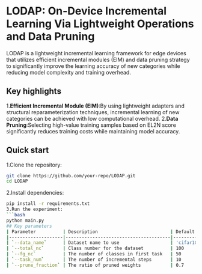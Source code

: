# LODAP: On-Device Incremental Learning Via Lightweight Operations and Data Pruning
LODAP is a lightweight incremental learning framework for edge devices that utilizes efficient incremental modules (EIM) and data pruning strategy to significantly improve the learning accuracy of new categories while reducing model complexity and training overhead.
## Key highlights
1.**​Efficient Incremental Module (EIM)​**​:By using lightweight adapters and structural reparameterization techniques, incremental learning of new categories can be achieved with low computational overhead.
2.​**​Data Pruning​**:Selecting high-value training samples based on EL2N score significantly reduces training costs while maintaining model accuracy.
## Quick start
1.Clone the repository:
```bash
git clone https://github.com/your-repo/LODAP.git
cd LODAP
```
2.Install dependencies:
```bash
pip install -r requirements.txt
3.Run the experiment:
```bash
python main.py
## Key parameters
| Parameter          | Description                           | Default         |
|--------------------|---------------------------------------|-----------------|
| `--data_name`      | Dataset name to use                   | 'cifar100'      |
| `--total_nc`       | Class number for the dataset          | 100             |
| `--fg_nc`          | The number of classes in first task   | 50              |
| `--task_num`       | The number of incremental steps       | 10              |
| `--prune_fraction` | The ratio of pruned weights           | 0.7             |





